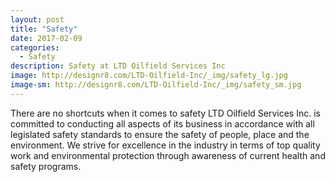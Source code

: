 ```yaml
---
layout: post
title: "Safety"
date: 2017-02-09
categories:
  - Safety
description: Safety at LTD Oilfield Services Inc 
image: http://designr8.com/LTD-Oilfield-Inc/_img/safety_lg.jpg
image-sm: http://designr8.com/LTD-Oilfield-Inc/_img/safety_sm.jpg
---
```


There are no shortcuts when it comes to safety
LTD Oilfield Services Inc. is committed to conducting all aspects of its business in accordance with all legislated safety standards to ensure the safety of people, place and the environment. We strive for excellence in the industry in terms of top quality work and environmental protection through awareness of current health and safety programs.
